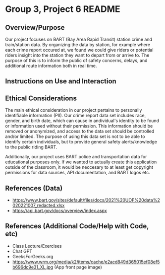 # Group 3, Project 6 README 

## Overview/Purpose
Our project focuses on BART (Bay Area Rapid Transit) station crime and train/station data. By organizing the data by station, for example where each crime report occured at, we found we could give riders or potential riders insight into the station they want to depart from or arrive to. The purpose of this is to inform the public of safety concerns, delays, and additional route information both in real time. 

## Instructions on Use and Interaction

## Ethical Considerations
The main ethical consideration in our project pertains to personally identifiable information (PII). Our crime report data set includes race, gender, and birth date, which can cause in andividual's identity to be found or information used without their permission. This information should be removed or anonymized, and access to the data set should be controlled and/or limited. The purpose of using this data set is not to be able to identify certain individuals, but to provide general safety alerts/knowledge to the public riding BART.

Additionally, our project uses BART police and transportation data for educational purposes only. If we wanted to actually create this application outside of the classroom, it would be neccesary to at least get copyright permissions for data sources, API documentation, and BART logos etc. 

## References (Data)
- https://www.bart.gov/sites/default/files/docs/2021%20UOF%20data%2020221007_redacted.xlsx
- https://api.bart.gov/docs/overview/index.aspx

## References (Additional Code/Help with Code, etc)
- Class Lecture/Exercises
- Chat GPT
- GeeksForGeeks.org
- https://www.wrm.org/media/k2/items/cache/e2acd849d365015ef08ef5b696dc9e31_XL.jpg (App front page image)
